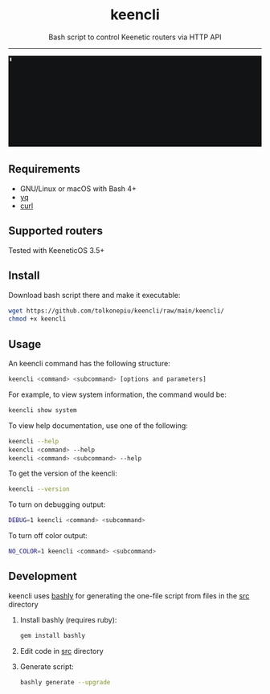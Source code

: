<div align='center'>

# keencli

Bash script to control Keenetic routers via HTTP API

---

[![keencli](keencli.gif)](https://asciinema.org/a/612771?autoplay=1)

</div>

## Requirements

- GNU/Linux or macOS with Bash 4+
- [yq](https://mikefarah.gitbook.io/yq/)
- [curl](https://curl.se)

## Supported routers

Tested with KeeneticOS 3.5+

## Install

Download bash script there and make it executable:

```sh
wget https://github.com/tolkonepiu/keencli/raw/main/keencli/
chmod +x keencli
```

## Usage

An keencli command has the following structure:

```sh
keencli <command> <subcommand> [options and parameters]
```

For example, to view system information, the command would be:

```sh
keencli show system
```

To view help documentation, use one of the following:

```sh
keencli --help
keencli <command> --help
keencli <command> <subcommand> --help
```

To get the version of the keencli:

```sh
keencli --version
```

To turn on debugging output:

```sh
DEBUG=1 keencli <command> <subcommand>
```

To turn off color output:

```sh
NO_COLOR=1 keencli <command> <subcommand>
```

## Development

keencli uses [bashly](https://github.com/DannyBen/bashly/) for generating
the one-file script from files in the [src](src) directory

1. Install bashly (requires ruby):

   ```sh
   gem install bashly
   ```

1. Edit code in [src](src) directory

1. Generate script:

   ```sh
   bashly generate --upgrade
   ```
